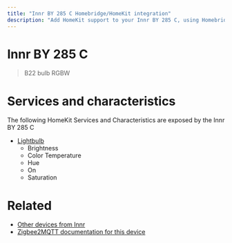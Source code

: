 ```yaml
---
title: "Innr BY 285 C Homebridge/HomeKit integration"
description: "Add HomeKit support to your Innr BY 285 C, using Homebridge, Zigbee2MQTT and homebridge-z2m."
---
```

<!---
This file has been GENERATED using src/docgen/docgen.ts
DO NOT EDIT THIS FILE MANUALLY!
-->
# Innr BY 285 C
> B22 bulb RGBW


# Services and characteristics
The following HomeKit Services and Characteristics are exposed by
the Innr BY 285 C

* [Lightbulb](../../light.md)
  * Brightness
  * Color Temperature
  * Hue
  * On
  * Saturation


# Related
* [Other devices from Innr](../index.md#innr)
* [Zigbee2MQTT documentation for this device](https://www.zigbee2mqtt.io/devices/BY_285_C.html)